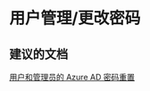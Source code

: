 <properties
    pageTitle="user management/changing your password"
    description="用户管理/更改密码"
    service="microsoft.activedirectory"
    resource="activedirectory"
    authors="aashu"
    displayOrder=""
    selfHelpType="generic"
    supportTopicIds="32045783"
    resourceTags=""
    productPesIds="14785"
    cloudEnvironments="public"
/>


# 用户管理/更改密码


## **建议的文档**
[用户和管理员的 Azure AD 密码重置](https://azure.microsoft.com/documentation/articles/active-directory-passwords/)



<!--HONumber=Jul16_HO4-->


